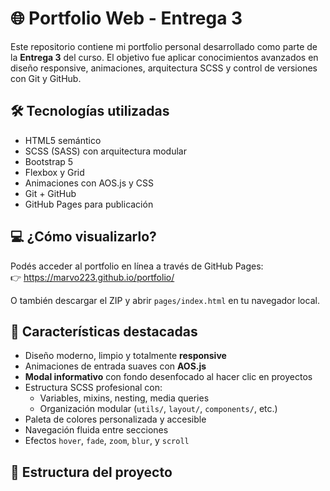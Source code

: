 # 🌐 Portfolio Web - Entrega 3

Este repositorio contiene mi portfolio personal desarrollado como parte de la **Entrega 3** del curso. El objetivo fue aplicar conocimientos avanzados en diseño responsive, animaciones, arquitectura SCSS y control de versiones con Git y GitHub.

## 🛠️ Tecnologías utilizadas

- HTML5 semántico
- SCSS (SASS) con arquitectura modular
- Bootstrap 5
- Flexbox y Grid
- Animaciones con AOS.js y CSS
- Git + GitHub
- GitHub Pages para publicación

## 💻 ¿Cómo visualizarlo?

Podés acceder al portfolio en línea a través de GitHub Pages:  
👉 https://marvo223.github.io/portfolio/

O también descargar el ZIP y abrir `pages/index.html` en tu navegador local.

## 🎯 Características destacadas

- Diseño moderno, limpio y totalmente **responsive**
- Animaciones de entrada suaves con **AOS.js**
- **Modal informativo** con fondo desenfocado al hacer clic en proyectos
- Estructura SCSS profesional con:
  - Variables, mixins, nesting, media queries
  - Organización modular (`utils/`, `layout/`, `components/`, etc.)
- Paleta de colores personalizada y accesible
- Navegación fluida entre secciones
- Efectos `hover`, `fade`, `zoom`, `blur`, y `scroll`

## 📁 Estructura del proyecto
